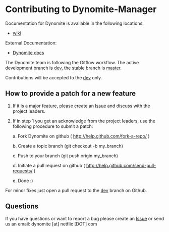 # Contributing to Dynomite-Manager

Documentation for Dynomite is available in the following locations:
- [wiki]( https://github.com/Netflix/dynomite-manager/wiki )

External Documentation:
- <a href="http://www.dynomitedb.com/docs/" target="_blank">Dynomite docs</a>


The Dynomite team is following the Gitflow workflow. The active development branch is [dev](https://github.com/Netflix/dynomite-manager/tree/dev), the stable branch is [master](https://github.com/Netflix/dynomite-manager/tree/master).

Contributions will be accepted to the [dev](https://github.com/Netflix/dynomite-manager/tree/dev) only.


## How to provide a patch for a new feature

1. If it is a major feature, please create an [Issue]( https://github.com/Netflix/dynomite-manager/issues ) and discuss with the project leaders. 

2. If in step 1 you get an acknowledge from the project leaders, use the
   following procedure to submit a patch:

    a. Fork Dynomite on github ( http://help.github.com/fork-a-repo/ )

    b. Create a topic branch (git checkout -b my_branch)

    c. Push to your branch (git push origin my_branch)

    d. Initiate a pull request on github ( http://help.github.com/send-pull-requests/ )

    e. Done :)

For minor fixes just open a pull request to the [dev]( https://github.com/Netflix/dynomite-manager/tree/dev ) branch on Github.

## Questions

If you have questions or want to report a bug please create an [Issue]( https://github.com/Netflix/dynomite-manager/issues ) or send us an email: dynomite [at] netflix [DOT] com

